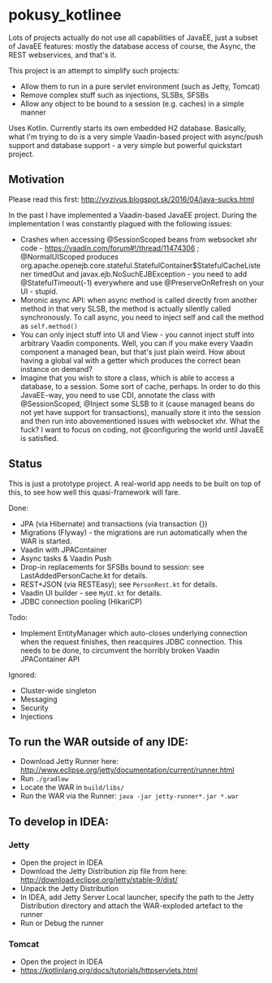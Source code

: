 # pokusy_kotlinee

Lots of projects actually do not use all capabilities of JavaEE, just a subset of JavaEE features: mostly the database access of course,
the Async, the REST webservices, and that's it.

This project is an attempt to simplify such projects:

* Allow them to run in a pure servlet environment (such as Jetty, Tomcat)
* Remove complex stuff such as injections, SLSBs, SFSBs
* Allow any object to be bound to a session (e.g. caches) in a simple manner

Uses Kotlin. Currently starts its own embedded H2 database. Basically, what I'm trying to do is a very simple Vaadin-based project with async/push support
and database support - a very simple but powerful quickstart project.

## Motivation

Please read this first: http://vyzivus.blogspot.sk/2016/04/java-sucks.html

In the past I have implemented a Vaadin-based JavaEE project. During the implementation I was constantly plagued with the following issues:

* Crashes when accessing @SessionScoped beans from websocket xhr code - https://vaadin.com/forum#!/thread/11474306 ; @NormalUIScoped produces
org.apache.openejb.core.stateful.StatefulContainer$StatefulCacheListener timedOut and javax.ejb.NoSuchEJBException - you need to add
@StatefulTimeout(-1) everywhere and use @PreserveOnRefresh on your UI - stupid.
* Moronic async API: when async method is called directly from another method in that very SLSB, the method is actually silently
called synchronously. To call async, you need to inject self and call the method as `self.method()`
* You can only inject stuff into UI and View - you cannot inject stuff into arbitrary Vaadin components. Well, you can if 
you make every Vaadin component a managed bean, but that's just plain weird. How about
having a global val with a getter which produces the correct bean instance on demand?
* Imagine that you wish to store a class, which is able to access a database, to a session. Some sort of cache, perhaps. In order to do this
JavaEE-way, you need to use CDI, annotate the class with @SessionScoped, @Inject some SLSB to it (cause managed beans do not yet have support for
transactions), manually store it into the session and then run into abovementioned issues with websocket xhr. What the fuck? I want to focus on coding,
not @configuring the world until JavaEE is satisfied.

## Status

This is just a prototype project. A real-world app needs to be built on top of this, to see how well this quasi-framework will fare.

Done:

* JPA (via Hibernate) and transactions (via transaction {})
* Migrations (Flyway) - the migrations are run automatically when the WAR is started.
* Vaadin with JPAContainer
* Async tasks & Vaadin Push
* Drop-in replacements for SFSBs bound to session: see LastAddedPersonCache.kt for details.
* REST+JSON (via RESTEasy); see `PersonRest.kt` for details.
* Vaadin UI builder - see `MyUI.kt` for details.
* JDBC connection pooling (HikariCP)

Todo:

* Implement EntityManager which auto-closes underlying connection when the request finishes, then reacquires JDBC connection.
This needs to be done, to circumvent the horribly broken Vaadin JPAContainer API

Ignored:

* Cluster-wide singleton
* Messaging
* Security
* Injections

## To run the WAR outside of any IDE:

* Download Jetty Runner here: http://www.eclipse.org/jetty/documentation/current/runner.html
* Run `./gradlew`
* Locate the WAR in `build/libs/`
* Run the WAR via the Runner: `java -jar jetty-runner*.jar *.war`

## To develop in IDEA:

### Jetty

* Open the project in IDEA
* Download the Jetty Distribution zip file from here: http://download.eclipse.org/jetty/stable-9/dist/
* Unpack the Jetty Distribution
* In IDEA, add Jetty Server Local launcher, specify the path to the Jetty Distribution directory and attach the WAR-exploded artefact to the runner
* Run or Debug the runner

### Tomcat

* Open the project in IDEA
* https://kotlinlang.org/docs/tutorials/httpservlets.html
